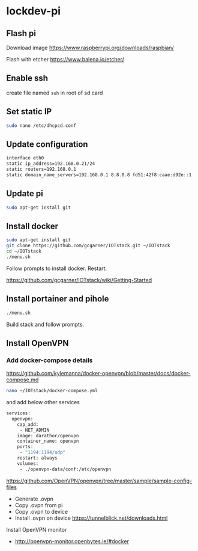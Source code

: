 # lockdev-pi

## Flash pi
Download image
https://www.raspberrypi.org/downloads/raspbian/

Flash with etcher
https://www.balena.io/etcher/

## Enable ssh

create file named `ssh` in root of sd card

## Set static IP

```bash
sudo nano /etc/dhcpcd.conf
```

## Update configuration

```bash
interface eth0
static ip_address=192.168.0.21/24
static routers=192.168.0.1
static domain_name_servers=192.168.0.1 8.8.8.8 fd51:42f8:caae:d92e::1
```

## Update pi

```bash
sudo apt-get install git
```

## Install docker

```bash
sudo apt-get install git
git clone https://github.com/gcgarner/IOTstack.git ~/IOTstack
cd ~/IOTstack
./menu.sh
```

Follow prompts to install docker. Restart.

https://github.com/gcgarner/IOTstack/wiki/Getting-Started

## Install portainer and pihole

```bash
./menu.sh
```

Build stack and follow prompts.

## Install OpenVPN
### Add docker-compose details

https://github.com/kylemanna/docker-openvpn/blob/master/docs/docker-compose.md

```bash
nano ~/IOTstack/docker-compose.yml
```

and add below other services

```bash
services:
  openvpn:
    cap_add:
     - NET_ADMIN
    image: darathor/openvpn
    container_name: openvpn
    ports:
     - "1194:1194/udp"
    restart: always
    volumes:
     - ./openvpn-data/conf:/etc/openvpn
```

https://github.com/OpenVPN/openvpn/tree/master/sample/sample-config-files

- Generate .ovpn 
- Copy .ovpn from pi
- Copy .ovpn to device
- Install .ovpn on device
https://tunnelblick.net/downloads.html

Install OpenVPN monitor
- http://openvpn-monitor.openbytes.ie/#docker
